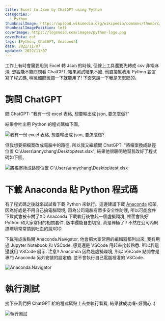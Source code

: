 ```yaml
---
title: Excel to Json by ChatGPT using Python
categories:
  - Python
thumbnailImage: https://upload.wikimedia.org/wikipedia/commons/thumb/c/c3/Python-logo-notext.svg/768px-Python-logo-notext.svg.png
thumbnailImagePosition: left
coverImage: https://logonoid.com/images/python-logo.png
coverMeta: out
tags: [Python, ChatGPT, Anaconda]
date: 2022/11/07
updated: 2022/11/07
---
```


工作上有時會需要用到 Excel 轉 Json 的時候, 但線上工具還要先轉成 csv 非常麻煩, 想說能不能問問看 ChatGPT, 結果測試結果不錯, 他直接幫我用 Python 語言寫了程式碼, 稍微細問微調一下就能用了! 下面來說一下我是怎麼問的。

<!--more-->

# 詢問 ChatGPT

問 ChatGPT: "我有一份 excel 表格, 想要輸出成 json, 要怎麼做?"

結果會吐出用 Python 的程式碼如下圖。

![我有一份 excel 表格, 想要輸出成 json, 要怎麼做?](https://media.discordapp.net/attachments/1135775611948900472/1171267006415261806/image.png?ex=655c0e67&is=65499967&hm=78d61f197714bc1c66156146c6152095d48087bec9442ab412933e38802075a5&=&width=540&height=597)

但我想要把檔案改成電腦中的路徑, 所以我又繼續問 ChatGPT: "將檔案換成路徑位置 C:\Users\annychang\Desktop\test.xlsx", 結果他很聰明地幫我改好了程式碼如下圖。

![將檔案換成路徑位置 C:\Users\annychang\Desktop\test.xlsx](https://media.discordapp.net/attachments/1135775611948900472/1171268001727778867/image.png?ex=655c0f54&is=65499a54&hm=ef647a84a1e84df6c6ad1fbf667c3c09246cb72a9f78b5b532ca7058f9b92ebd&=&width=579&height=597)

# 下載 Anaconda 貼 Python 程式碼

有了程式碼之後就來試試看下載 Python 來執行。這邊建議下載 [Anaconda](https://www.anaconda.com/download) 框架, 因為好處是不用自己搞電腦環境, 因為公司電腦有眾多安全性防護, 所以可能套件下載就會被卡關了XD Anaconda 下載執行後會起一個虛擬環境, 裡面會裝好 Python 和大家常用的相關套件, 版本還能自由切換, 真是棒極了!! 不然在公司內網搞環境常常搞到吐血的說XDD

下載完成後點開 Anaconda.Navigator, 他會把大家常用的編輯器都列出來, 我有用過 Jupyter Notebook 和 VSCode. 感覺還是 VSCode 用起來比較熟悉. 所以我這邊就用 VSCode 展示. 注意!! Anaconda 因為是虛擬環境, 所以 VSCode 點開會是專門 Anaconda 另外安裝的設定值. 並不會執行自己電腦裡灌的 VSCode.

![Anaconda.Navigator](https://media.discordapp.net/attachments/1135775611948900472/1171270736002957372/image.png?ex=655c11e0&is=65499ce0&hm=4501d4e41e832ad8be26bcd3e358294a5e33a615cc7e4e4bf8ca63b37a00f999&=&width=1102&height=597)

# 執行測試

接下來我們把 ChatGPT 給的程式碼貼上去並執行看看, 結果就成功囉~好開心 :)

![執行測試](https://media.discordapp.net/attachments/1135775611948900472/1171272951685984296/image.png?ex=655c13f0&is=65499ef0&hm=bec51ad41196cfea587e85f50d2862daf255a77670411c02b54d25db198ed894&=&width=1102&height=597)